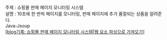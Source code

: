 주제 : 쇼핑몰 판매 페이지 모니터링 시스템</br>
설명 : 10초에 한 번씩 페이지를 모니터링, 판매 페이지에 추가 품절되는 상품을 알려준다. </br>
Java-Jsoup</br>
<a href="http://codetails.tistory.com/12">[blog기록: 쇼핑몰 판매 페이지 모니터링 시스템|웹 요소 파싱으로 가져오기]
